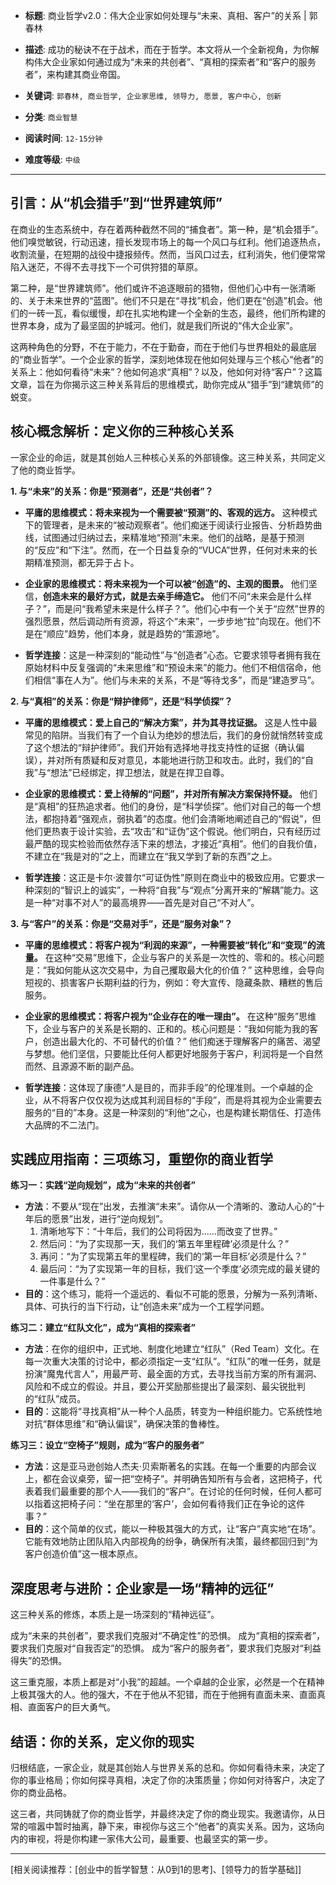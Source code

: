 - **标题**: 商业哲学v2.0：伟大企业家如何处理与“未来、真相、客户”的关系 | 郭春林
- **描述**: 成功的秘诀不在于战术，而在于哲学。本文将从一个全新视角，为你解构伟大企业家如何通过成为“未来的共创者”、“真相的探索者”和“客户的服务者”，来构建其商业帝国。
- **关键词**: `郭春林, 商业哲学, 企业家思维, 领导力, 愿景, 客户中心, 创新`

- **分类**: `商业智慧`
- **阅读时间**: `12-15分钟`
- **难度等级**: `中级`

---

## 引言：从“机会猎手”到“世界建筑师”

在商业的生态系统中，存在着两种截然不同的“捕食者”。第一种，是“机会猎手”。他们嗅觉敏锐，行动迅速，擅长发现市场上的每一个风口与红利。他们追逐热点，收割流量，在短期的战役中捷报频传。然而，当风口过去，红利消失，他们便常常陷入迷茫，不得不去寻找下一个可供狩猎的草原。

第二种，是“世界建筑师”。他们或许不追逐眼前的猎物，但他们心中有一张清晰的、关于未来世界的“蓝图”。他们不只是在“寻找”机会，他们更在“创造”机会。他们的一砖一瓦，看似缓慢，却在扎实地构建一个全新的生态，最终，他们所构建的世界本身，成为了最坚固的护城河。他们，就是我们所说的“伟大企业家”。

这两种角色的分野，不在于能力，不在于勤奋，而在于他们与世界相处的最底层的“商业哲学”。一个企业家的哲学，深刻地体现在他如何处理与三个核心“他者”的关系上：他如何看待“未来”？他如何追求“真相”？以及，他如何对待“客户”？这篇文章，旨在为你揭示这三种关系背后的思维模式，助你完成从“猎手”到“建筑师”的蜕变。

## 核心概念解析：定义你的三种核心关系

一家企业的命运，就是其创始人三种核心关系的外部镜像。这三种关系，共同定义了他的商业哲学。

**1. 与“未来”的关系：你是“预测者”，还是“共创者”？**

*   **平庸的思维模式：将未来视为一个需要被“预测”的、客观的远方。**
    这种模式下的管理者，是未来的“被动观察者”。他们痴迷于阅读行业报告、分析趋势曲线，试图通过归纳过去，来精准地“预测”未来。他们的战略，是基于预测的“反应”和“下注”。然而，在一个日益复杂的“VUCA”世界，任何对未来的长期精准预测，都无异于占卜。

*   **企业家的思维模式：将未来视为一个可以被“创造”的、主观的图景。**
    他们坚信，**创造未来的最好方式，就是去亲手缔造它。** 他们不问“未来会是什么样子？”，而是问“我希望未来是什么样子？”。他们心中有一个关于“应然”世界的强烈愿景，然后调动所有资源，将这个“未来”，一步步地“拉”向现在。他们不是在“顺应”趋势，他们本身，就是趋势的“策源地”。

*   **哲学连接**：这是一种深刻的“能动性”与“创造者”心态。它要求领导者拥有我在原始材料中反复强调的“未来思维”和“预设未来”的能力。他们不相信宿命，他们相信“事在人为”。他们与未来的关系，不是“等待戈多”，而是“建造罗马”。

**2. 与“真相”的关系：你是“辩护律师”，还是“科学侦探”？**

*   **平庸的思维模式：爱上自己的“解决方案”，并为其寻找证据。**
    这是人性中最常见的陷阱。当我们有了一个自认为绝妙的想法后，我们的身份就悄然转变成了这个想法的“辩护律师”。我们开始有选择地寻找支持性的证据（确认偏误），并对所有质疑和反对意见，本能地进行防卫和攻击。此时，我们的“自我”与“想法”已经绑定，捍卫想法，就是在捍卫自尊。

*   **企业家的思维模式：爱上待解的“问题”，并对所有解决方案保持怀疑。**
    他们是“真相”的狂热追求者。他们的身份，是“科学侦探”。他们对自己的每一个想法，都抱持着“强观点，弱执着”的态度。他们会清晰地阐述自己的“假说”，但他们更热衷于设计实验，去“攻击”和“证伪”这个假说。他们明白，只有经历过最严酷的现实检验而依然存活下来的想法，才接近“真相”。他们的自我价值，不建立在“我是对的”之上，而建立在“我又学到了新的东西”之上。

*   **哲学连接**：这正是卡尔·波普尔“可证伪性”原则在商业中的极致应用。它要求一种深刻的“智识上的诚实”，一种将“自我”与“观点”分离开来的“解耦”能力。这是一种“对事不对人”的最高境界——首先是对自己“不对人”。

**3. 与“客户”的关系：你是“交易对手”，还是“服务对象”？**

*   **平庸的思维模式：将客户视为“利润的来源”，一种需要被“转化”和“变现”的流量。**
    在这种“交易”思维下，企业与客户的关系是一次性的、零和的。核心问题是：“我如何能从这次交易中，为自己攫取最大化的价值？” 这种思维，会导向短视的、损害客户长期利益的行为，例如：夸大宣传、隐藏条款、糟糕的售后服务。

*   **企业家的思维模式：将客户视为“企业存在的唯一理由”。**
    在这种“服务”思维下，企业与客户的关系是长期的、正和的。核心问题是：“我如何能为我的客户，创造出最大化的、不可替代的价值？” 他们痴迷于理解客户的痛苦、渴望与梦想。他们坚信，只要能比任何人都更好地服务于客户，利润将是一个自然而然、且源源不断的副产品。

*   **哲学连接**：这体现了康德“人是目的，而非手段”的伦理准则。一个卓越的企业，从不将客户仅仅视为达成其利润目标的“手段”，而是将其视为企业需要去服务的“目的”本身。这是一种深刻的“利他”之心，也是构建长期信任、打造伟大品牌的不二法门。

## 实践应用指南：三项练习，重塑你的商业哲学

**练习一：实践“逆向规划”，成为“未来的共创者”**

*   **方法**：不要从“现在”出发，去推演“未来”。请你从一个清晰的、激动人心的“十年后的愿景”出发，进行“逆向规划”。
    1.  清晰地写下：“十年后，我们的公司将因为……而改变了世界。”
    2.  然后问：“为了实现那一天，我们的‘第五年里程碑’必须是什么？”
    3.  再问：“为了实现第五年的里程碑，我们的‘第一年目标’必须是什么？”
    4.  最后问：“为了实现第一年的目标，我们‘这一个季度’必须完成的最关键的一件事是什么？”
*   **目的**：这个练习，能将一个遥远的、看似不可能的愿景，分解为一系列清晰、具体、可执行的当下行动，让“创造未来”成为一个工程学问题。

**练习二：建立“红队文化”，成为“真相的探索者”**

*   **方法**：在你的组织中，正式地、制度化地建立“红队”（Red Team）文化。在每一次重大决策的讨论中，都必须指定一支“红队”。“红队”的唯一任务，就是扮演“魔鬼代言人”，用最严苛、最全面的方式，去寻找当前方案的所有漏洞、风险和不成立的假设。并且，要公开奖励那些提出了最深刻、最尖锐批判的“红队”成员。
*   **目的**：这能将“寻找真相”从一种个人品质，转变为一种组织能力。它系统性地对抗“群体思维”和“确认偏误”，确保决策的鲁棒性。

**练习三：设立“空椅子”规则，成为“客户的服务者”**

*   **方法**：这是亚马逊创始人杰夫·贝索斯著名的实践。在每一个重要的内部会议上，都在会议桌旁，留一把“空椅子”。并明确告知所有与会者，这把椅子，代表着我们最重要的那个人——我们的“客户”。在讨论的任何时候，任何人都可以指着这把椅子问：“坐在那里的‘客户’，会如何看待我们正在争论的这件事？”
*   **目的**：这个简单的仪式，能以一种极其强大的方式，让“客户”真实地“在场”。它能有效地防止团队陷入内部视角的纷争，确保所有决策，最终都回归到“为客户创造价值”这一根本原点。

## 深度思考与进阶：企业家是一场“精神的远征”

这三种关系的修炼，本质上是一场深刻的“精神远征”。

成为“未来的共创者”，要求我们克服对“不确定性”的恐惧。
成为“真相的探索者”，要求我们克服对“自我否定”的恐惧。
成为“客户的服务者”，要求我们克服对“利益得失”的恐惧。

这三重克服，本质上都是对“小我”的超越。一个卓越的企业家，必然是一个在精神上极其强大的人。他的强大，不在于他从不犯错，而在于他拥有直面未来、直面真相、直面客户的巨大勇气。

## 结语：你的关系，定义你的现实

归根结底，一家企业，就是其创始人与世界关系的总和。你如何看待未来，决定了你的事业格局；你如何探寻真相，决定了你的决策质量；你如何对待客户，决定了你的商业品格。

这三者，共同铸就了你的商业哲学，并最终决定了你的商业现实。我邀请你，从日常的喧嚣中暂时抽离，静下来，审视你与这三个“他者”的真实关系。因为，这场向内的审视，将是你构建一家伟大公司，最重要、也最坚实的第一步。

---
[相关阅读推荐：[创业中的哲学智慧：从0到1的思考]、[领导力的哲学基础]]
